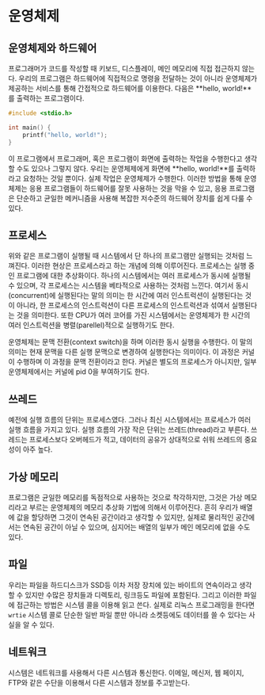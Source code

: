 # 운영체제
## 운영체제와 하드웨어
프로그래머가 코드를 작성할 때 키보드, 디스플레이, 메인 메모리에 직접 접근하지 않는다. 우리의 프로그램은 하드웨어에 직접적으로 명령을 전달하는 것이 아니라 운영체제가 제공하는 서비스를 통해 간접적으로 하드웨어를 이용한다. 다음은 **hello, world!**를 출력하는 프로그램이다.

``` c
#include <stdio.h>

int main() {
    printf("hello, world!");
}
```

이 프로그램에서 프로그래머, 혹은 프로그램이 화면에 출력하는 작업을 수행한다고 생각할 수도 있으나 그렇지 않다. 우리는 운영체제에게 화면에 **hello, world!**를 출력하라고 요청하는 것일 뿐이다. 실제 작업은 운영체제가 수행한다. 이러한 방법을 통해 운영체제는 응용 프로그램들이 하드웨어를 잘못 사용하는 것을 막을 수 있고, 응용 프로그램은 단순하고 균일한 메커니즘을 사용해 복잡한 저수준의 하드웨어 장치를 쉽게 다룰 수 있다.

## 프로세스
위와 같은 프로그램이 실행될 때 시스템에서 단 하나의 프로그램만 실행되는 것처럼 느껴진다. 이러한 현상은 프로세스라고 하는 개념에 의해 이루어진다. 프로세스는 실행 중인 프로그램에 대한 추상화이다. 하나의 시스템에서는 여러 프로세스가 동시에 실행될 수 있으며, 각 프로세스는 시스템을 베타적으로 사용하는 것처럼 느낀다. 여기서 동시(concurrent)에 실행된다는 말의 의미는 한 시간에 여러 인스트럭션이 실행된다는 것이 아니라, 한 프로세스의 인스트럭션이 다른 프로세스의 인스트럭션과 섞여서 실행된다는 것을 의미한다. 또한 CPU가 여러 코어를 가진 시스템에서는 운영체제가 한 시간의 여러 인스트럭션을 병렬(parellel)적으로 실행하기도 한다.

운영체제는 문맥 전환(context switch)을 하며 이러한 동시 실행을 수행한다. 이 말의 의미는 현재 문맥을 다른 실행 문맥으로 변경하여 실행한다는 의미이다. 이 과정은 커널이 수행하며 이 과정을 문맥 전환이라고 한다. 커널은 별도의 프로세스가 아니지만, 일부 운영체제에서는 커널에 pid 0을 부여하기도 한다.

## 쓰레드
예전에 실행 흐름의 단위는 프로세스였다. 그러나 최신 시스템에서는 프로세스가 여러 실행 흐름을 가지고 있다. 실행 흐름의 가장 작은 단위는 쓰레드(thread)라고 부른다. 쓰레드는 프로세스보다 오버헤드가 적고, 데이터의 공유가 상대적으로 쉬워 쓰레드의 중요성이 아주 높다.

## 가상 메모리
프로그램은 균일한 메모리를 독점적으로 사용하는 것으로 착각하지만, 그것은 가상 메모리라고 부르는 운영체제의 메모리 추상화 기법에 의해서 이루어진다. 흔히 우리가 배열에 값을 할당하면 그것이 연속된 공간이라고 생각할 수 있지만, 실제로 물리적인 공간에서는 연속된 공간이 아닐 수 있으며, 심지어는 배열의 일부가 메인 메모리에 없을 수도 있다.

## 파일
우리는 파일을 하드디스크가 SSD등 이차 저장 장치에 있는 바이트의 연속이라고 생각할 수 있지만 수많은 장치들과 디렉토리, 링크등도 파일에 포함된다. 그리고 이러한 파일에 접근하는 방법은 시스템 콜을 이용해 읽고 쓴다. 실제로 리눅스 프로그래밍을 한다면 `wrtie` 시스템 콜로 단순한 일반 파일 뿐만 아니라 소켓등에도 데이터를 쓸 수 있다는 사실을 알 수 있다.

## 네트워크
시스템은 네트워크를 사용해서 다른 시스템과 통신한다. 이메일, 메신저, 웹 페이지, FTP와 같은 수단을 이용해서 다른 시스템과 정보를 주고받는다. 
